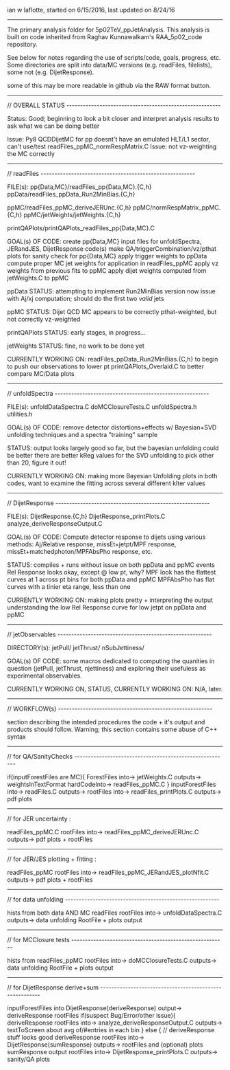 
ian w laflotte, started on 6/15/2016, last updated on 8/24/16






**********
The primary analysis folder for 5p02TeV_ppJetAnalysis. This analysis is built on code inherited from Raghav Kunnawalkam's RAA_5p02_code repository. 

See below for notes regarding the use of scripts/code, goals, progress, etc. Some directories are split into data/MC versions (e.g. readFiles, filelists), some not (e.g. DijetResponse). 

some of this may be more readable in github via the RAW format button.







**********
// OVERALL STATUS --------------------------------------------------------

Status: Good; beginning to look a bit closer and interpret analysis results to ask what we can be doing better

Issue: Py8 QCDDijetMC for pp doesnt't have an emulated HLT/L1 sector, can't use/test readFiles_ppMC_normRespMatrix.C
Issue: not vz-weighting the MC correctly






**********
// readFiles --------------------------------------------------------



FILE(s):
pp{Data,MC}/readFiles_pp{Data,MC}.{C,h}
ppData/readFiles_ppData_Run2MinBias.{C,h}

ppMC/readFiles_ppMC_deriveJERUnc.{C,h}
ppMC/normRespMatrix_ppMC.{C,h}
ppMC/jetWeights/jetWeights.{C,h}

printQAPlots/printQAPlots_readFiles_pp{Data,MC}.C



GOAL(s) OF CODE:
create pp{Data,MC} input files for unfoldSpectra, JERandJES, DijetResponse code(s)
make QA/triggerCombination/vz/pthat plots for sanity check for pp{Data,MC}
apply trigger weights to ppData
compute proper MC jet weights for application in readFiles_ppMC
apply vz weights from previous fits to ppMC
apply dijet weights computed from jetWeights.C to ppMC



ppData STATUS:
attempting to implement Run2MinBias version now
issue with Aj/xj computation; should do the first two *valid* jets


ppMC STATUS:
Dijet QCD MC appears to be correctly pthat-weighted, but not correctly vz-weighted

printQAPlots STATUS:
early stages, in progress...

jetWeights STATUS:
fine, no work to be done yet



CURRENTLY WORKING ON:
readFiles_ppData_Run2MinBias.{C,h} to begin to push our observations to lower pt
printQAPlots_Overlaid.C to better compare MC/Data plots







**********
// unfoldSpectra --------------------------------------------------------

FILE(s):
unfoldDataSpectra.C
doMCClosureTests.C
unfoldSpectra.h
utilities.h

GOAL(s) OF CODE: 
remove detector distortions+effects w/ Bayesian+SVD unfolding techniques and a spectra "training" sample

STATUS:
output looks largely good so far, but the bayesian unfolding could be better
there are better kReg values for the SVD unfolding to pick other than 20, figure it out!

CURRENTLY WORKING ON:
making more Bayesian Unfolding plots in both codes, want to examine the fitting across several different kIter values






**********
// DijetResponse --------------------------------------------------------

FILE(s):
DijetResponse.{C,h}
DijetResponse_printPlots.C
analyze_deriveResponseOutput.C

GOAL(s) OF CODE: 
Compute detector response to dijets using various methods: 
Aj/Relative response, missEt+jetpt/MPF response, missEt+matchedphoton/MPFAbsPho response, etc.

STATUS:
compiles + runs without issue on both ppData and ppMC events
Rel Response looks okay, except @ low pt, why?
MPF look has the flattest curves at 1 across pt bins for both ppData and ppMC
MPFAbsPho has flat curves with a tinier eta range, less than one

CURRENTLY WORKING ON:
making plots pretty + interpreting the output
understanding the low Rel Response curve for low jetpt on ppData and ppMC







**********
// jetObservables --------------------------------------------------------

DIRECTORY(s):
jetPull/
jetThrust/
nSubJettiness/

GOAL(s) OF CODE: 
some macros dedicated to computing the quanities in question (jetPull, jetThrust, njettiness) and exploring their usefuless as experimental observables. 

CURRENTLY WORKING ON, STATUS, CURRENTLY WORKING ON:
N/A, later.







**********
// WORKFLOW(s) --------------------------------------------------------

section describing the intended procedures the code + it's output and products should follow. Warning; this section contains some abuse of C++ syntax







**********
// for QA/SanityChecks -------------------------------------------------------- 

if(inputForestFiles are MC){
ForestFiles into-> jetWeights.C outputs-> weightsInTextFormat hardCodeInto-> readFiles_ppMC.C
} 
inputForestFiles into-> readFiles.C outputs-> rootFiles into-> readFiles_printPlots.C outputs-> pdf plots







**********
// for JER uncertainty :

readFiles_ppMC.C rootFiles into-> readFiles_ppMC_deriveJERUnc.C outputs-> pdf plots + rootFiles







**********
// for JER/JES plotting + fitting :

readFiles_ppMC rootFiles into-> readFiles_ppMC_JERandJES_plotNfit.C outputs-> pdf plots + rootFiles







**********
// for data unfolding --------------------------------------------------------

hists from both data AND MC readFiles rootFiles into-> 
unfoldDataSpectra.C outputs->
data unfolding RootFile + plots output







**********
// for MCClosure tests --------------------------------------------------------

hists from readFiles_ppMC rootFiles into-> 
doMCClosureTests.C outputs->
data unfolding RootFile + plots output







**********
// for DijetResponse derive+sum --------------------------------------------------------

inputForestFiles into DijetResponse(deriveResponse) output-> deriveResponse rootFiles
if(suspect Bug/Error/other issue){
deriveResponse rootFiles into-> analyze_deriveResponseOutput.C outputs-> textToScreen about avg of/#entries in each bin
}
else { // deriveResponse stuff looks good
deriveResponse rootFiles into-> DijetResponse(sumResponse) outputs-> rootFiles and (optional) plots
sumResponse output rootFiles into-> DijetResponse_printPlots.C outputs-> sanity/QA plots 
